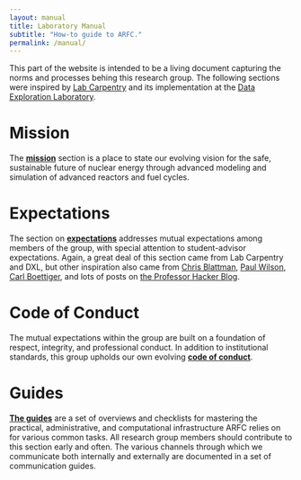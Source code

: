 ```yaml
---
layout: manual
title: Laboratory Manual
subtitle: "How-to guide to ARFC."
permalink: /manual/
---
```


This part of the website is intended to be a living document capturing the 
norms and processes behing this research group. The following sections were 
inspired by [Lab Carpentry](http://labcarpentry.org) and its implementation at 
the [Data Exploration Laboratory](https://dxl.ncsa.illinois.edu/). 

# Mission

The **[mission](/manual/mission)** section is a place to state our evolving vision for the safe, 
sustainable future of nuclear energy through advanced modeling and simulation 
of advanced reactors and fuel cycles.


# Expectations

The section on **[expectations](/manual/expectations)** addresses mutual 
expectations among members of the group, with special attention to 
student-advisor expectations. Again, a great deal of this section came from Lab 
Carpentry and DXL, but other inspiration also came from [Chris 
Blattman](http://chrisblattman.com/graduate-advising/), [Paul 
Wilson](http://cnerg.github.io/), [Carl 
Boettiger](http://www.carlboettiger.info), and lots of posts on [the Professor 
Hacker Blog](http://chronicle.com/blogs/profhacker/).

# Code of Conduct

The mutual expectations within the group are built on a foundation of 
respect, integrity, and professional conduct. In addition to institutional 
standards, this group upholds our own evolving **[code of conduct](/manual/coc)**.

# Guides

**[The guides](/manual/guides/guides)** are a set of overviews and checklists 
for mastering the practical, administrative, and computational infrastructure 
ARFC relies on for various common tasks. All research group members should 
contribute to this section early and often. The various channels through which 
we communicate both internally and externally are documented in a set of 
communication guides.
